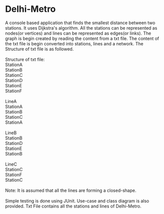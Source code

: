 # Delhi-Metro
A console based application that finds the smallest distance between two stations. It uses Dijkstra's algorithm. All the stations can be represented as nodes(or vertices) and lines can be represented as edges(or links). The graph is begin created by reading the content from a txt file. The content of the txt file is begin converted into stations, lines and a network. The Structure of txt file is as followed. </br>
</br>
Structure of txt file: </br>
StationA</br>
StationB</br>
StationC</br> 
StationD</br>
StationE</br>
StationF</br>
</br>
LineA</br>
StationA</br>
StationB</br>
StationC</br>
StationA</br>
</br>
LineB</br>
StationB</br>
StationD</br>
StationE</br>
StationB</br>
</br>
LineC</br>
StationC</br>
StationF</br>
StationC</br>
</br>
Note: It is assumed that all the lines are forming a closed-shape.</br>
</br>
Simple testing is done using JUnit. Use-case and class diagram is also provided. Txt File contains all the stations and lines of Delhi-Metro.